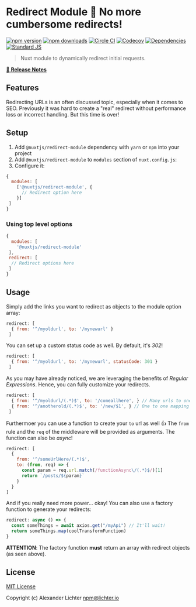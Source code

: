 # Redirect Module 🔀 No more **cumbersome** redirects!

[![npm version][npm-version-src]][npm-version-href]
[![npm downloads][npm-downloads-src]][npm-downloads-href]
[![Circle CI][circle-ci-src]][circle-ci-href]
[![Codecov][codecov-src]][codecov-href]
[![Dependencies][david-dm-src]][david-dm-href]
[![Standard JS][standard-js-src]][standard-js-href]

> Nuxt module to dynamically redirect initial requests.

[📖 **Release Notes**](./CHANGELOG.md)

## Features

Redirecting URLs is an often discussed topic, especially when it comes to
SEO. Previously it was hard to create a "real" redirect without performance
loss or incorrect handling. But this time is over!

## Setup

1. Add `@nuxtjs/redirect-module` dependency with `yarn` or `npm` into your project
2. Add `@nuxtjs/redirect-module` to `modules` section of `nuxt.config.js`:
3. Configure it:

```js
{
  modules: [
    ['@nuxtjs/redirect-module', {
      // Redirect option here
    }]
 ]
}
```

### Using top level options

```js
{
  modules: [
    '@nuxtjs/redirect-module'
 ],
 redirect: [
  // Redirect options here
 ]
}
```

## Usage

Simply add the links you want to redirect as objects to the module option array:

```js
redirect: [
  { from: '^/myoldurl', to: '/mynewurl' }
 ]
```

You can set up a custom status code as well. By default, it's *302*!

```js
redirect: [
  { from: '^/myoldurl', to: '/mynewurl', statusCode: 301 }
 ]
```

As you may have already noticed, we are leveraging the benefits of
*Regular Expressions*. Hence, you can fully customize your redirects.

```js
redirect: [
  { from: '^/myoldurl/(.*)$', to: '/comeallhere', } // Many urls to one
  { from: '^/anotherold/(.*)$', to: '/new/$1', } // One to one mapping
 ]
```

Furthermoer you can use a function to create your `to` url as well :+1:
The `from` rule and the `req` of the middleware will be provided as arguments.
The function can also be *async*!

```js
redirect: [
  {
    from: '^/someUrlHere/(.*)$',
    to: (from, req) => {
      const param = req.url.match(/functionAsync\/(.*)$/)[1]
      return `/posts/${param}`
    }
  }
]
```

And if you really need more power... okay! You can also use a factory function
to generate your redirects:

```js
redirect: async () => {
  const someThings = await axios.get("/myApi") // It'll wait!
  return someThings.map(coolTransformFunction)
}
```

**ATTENTION**: The factory function **must** return an array with redirect
objects (as seen above).

## License

[MIT License](./LICENSE)

Copyright (c) Alexander Lichter <npm@lichter.io>

<!-- Badges -->
[npm-version-src]: https://img.shields.io/npm/dt/@nuxtjs/redirect-module.svg?style=flat-square
[npm-version-href]: https://npmjs.com/package/@nuxtjs/redirect-module
[npm-downloads-src]: https://img.shields.io/npm/v/@nuxtjs/redirect-module/latest.svg?style=flat-square
[npm-downloads-href]: https://npmjs.com/package/@nuxtjs/redirect-module
[circle-ci-src]: https://img.shields.io/circleci/project/github/nuxt-community/redirect-module.svg?style=flat-square
[circle-ci-href]: https://circleci.com/gh/nuxt-community/redirect-module
[codecov-src]: https://img.shields.io/codecov/c/github/nuxt-community/redirect-module.svg?style=flat-square
[codecov-href]: https://codecov.io/gh/nuxt-community/redirect-module
[david-dm-src]: https://david-dm.org/nuxt-community/redirect-module/status.svg?style=flat-square
[david-dm-href]: https://david-dm.org/nuxt-community/redirect-module
[standard-js-src]: https://img.shields.io/badge/code_style-standard-brightgreen.svg?style=flat-square
[standard-js-href]: https://standardjs.com
